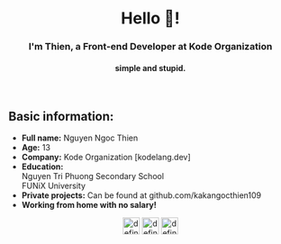 <body>
<h1 align="center">Hello 👋!</h1>
<h3 align="center">I'm Thien, a Front-end Developer at Kode Organization</h3>
<h4 align="center">simple and stupid.</h4>
<br>
<h2 align="left">Basic information:</h2>
<ul>
    <li><b>Full name:</b> Nguyen Ngoc Thien</li>
    <li><b>Age:</b> 13</li>
    <li><b>Company:</b> Kode Organization [kodelang.dev]</li>
    <li><b>Education:</b> <br>Nguyen Tri Phuong Secondary School<br>FUNiX University</li>
    <li><b>Private projects:</b> Can be found at github.com/kakangocthien109</li>
    <li><b>Working from home with no salary!</b></li> 
</ul>
<p align="center">
<a href="https://fb.com/nguyennt.dev" target="blank"><img align="center" src="https://cdn.jsdelivr.net/npm/simple-icons@3.0.1/icons/facebook.svg" alt="definev" height="30" width="30"/></a>
 <a href="https://www.youtube.com/channel/UCYoOY_rN08MnNQs3RlVVlJw" target="blank"><img align="center" src="https://cdn.jsdelivr.net/npm/simple-icons@5.7.0/icons/youtube.svg" alt="definev" height="30" width="30" /></a>
 <a href="mailto:kakangocthien109@gmail.com" target="blank"><img align="center" src="https://cdn.jsdelivr.net/npm/simple-icons@5.7.0/icons/gmail.svg" alt="definev" height="30" width="30" /></a>
</p>
</body>
